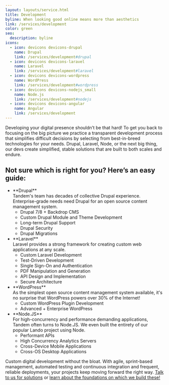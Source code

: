 ```yaml
---
layout: layouts/service.html
title: Development
byline: When looking good online means more than aesthetics 
link: /services/development
color: green
seo:
  description: byline
icons:
  - icon: devicons devicons-drupal
    name: Drupal
    link: /services/development#drupal
  - icon: devicons devicons-laravel
    name: Laravel
    link: /services/development#laravel
  - icon: devicons devicons-wordpress
    name: WordPress
    link: /services/development#wordpress
  - icon: devicons devicons-nodejs_small
    name: Node.js
    link: /services/development#nodejs
  - icon: devicons devicons-angular
    name: Angular
    link: /services/development
---
```

Developing your digital presence shouldn’t be that hard! To get you back to focusing on the big picture we practice a transparent development process that simplifies difficult decisions by selecting from best-in-breed technologies for your needs. Drupal, Laravel, Node, or the next big thing, our devs create simplified, stable solutions that are built to both scales and endure.

<h2>Not sure which is right for you? Here’s an easy guide:</h2>
<ul>
<li> **Drupal** <br>
Tandem's team has decades of collective Drupal experience. Enterprise-grade needs need Drupal for an open source content management system.<ul>
  <li>Drupal 7/8 + Backdrop CMS</li>
  <li>Custom Drupal Module and Theme Development</li>
  <li>Long-term Drupal Support</li>
  <li>Drupal Security</li>
  <li>Drupal Migrations</li></ul></li>
<li> **Laravel** <br>
Laravel provides a strong framework for creating custom web applications at any scale.
  <ul><li>Custom Laravel Development</li>
    <li>Test-Driven Development</li>
    <li>Single Sign-On and Authentication</li>
    <li>PDF Manipulation and Generation</li>
    <li>API Design and Implementation</li>
    <li>Secure Architecture</li></ul></li>
<li> **WordPress** <br>
As the simplest open source content management system available, it's no surprise that WordPress powers over 30% of the Internet! <ul>
  <li>Custom WordPress Plugin Development</li>
  <li>Advanced + Enterprise WordPress</li></ul></li>
<li> **Node.JS** <br>
For high-concurrency and performance demanding applications, Tandem often turns to Node.JS. We even built the entirety of our popular Lando project using Node.
  <ul><li>Performant APIs</li>
    <li>High Concurrency Analytics Servers</li>
    <li>Cross-Device Mobile Applications</li>
    <li>Cross-OS Desktop Applications</li></ul></li></ul>

Custom digital development without the bloat. With agile, sprint-based management, automated testing and continuous integration and frequent, reliable deployments, your projects keep moving forward the right way. <a href="../contact">Talk to us for solutions</a> or <a href="devops">learn about the foundations on which we build these!</a>

